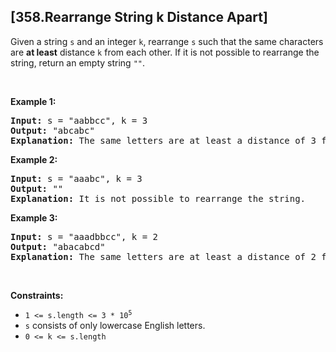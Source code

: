 ## [358.Rearrange String k Distance Apart]
<p>Given a string <code>s</code> and an integer <code>k</code>, rearrange <code>s</code> such that the same characters are <strong>at least</strong> distance <code>k</code> from each other. If it is not possible to rearrange the string, return an empty string <code>&quot;&quot;</code>.</p>

<p>&nbsp;</p>
<p><strong class="example">Example 1:</strong></p>

<pre>
<strong>Input:</strong> s = &quot;aabbcc&quot;, k = 3
<strong>Output:</strong> &quot;abcabc&quot;
<strong>Explanation:</strong> The same letters are at least a distance of 3 from each other.
</pre>

<p><strong class="example">Example 2:</strong></p>

<pre>
<strong>Input:</strong> s = &quot;aaabc&quot;, k = 3
<strong>Output:</strong> &quot;&quot;
<strong>Explanation:</strong> It is not possible to rearrange the string.
</pre>

<p><strong class="example">Example 3:</strong></p>

<pre>
<strong>Input:</strong> s = &quot;aaadbbcc&quot;, k = 2
<strong>Output:</strong> &quot;abacabcd&quot;
<strong>Explanation:</strong> The same letters are at least a distance of 2 from each other.
</pre>

<p>&nbsp;</p>
<p><strong>Constraints:</strong></p>

<ul>
	<li><code>1 &lt;= s.length &lt;= 3 * 10<sup>5</sup></code></li>
	<li><code>s</code> consists of only lowercase English letters.</li>
	<li><code>0 &lt;= k &lt;= s.length</code></li>
</ul>
